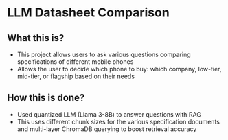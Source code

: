 # LLM Datasheet Comparison


## What this is?
- This project allows users to ask various questions comparing specifications of different mobile phones
- Allows the user to decide which phone to buy: which company, low-tier, mid-tier, or flagship based on their needs


## How this is done?
- Used quantized LLM (Llama 3-8B) to answer questions with RAG
- This uses different chunk sizes for the various specification documents and multi-layer ChromaDB querying to boost retrieval accuracy
